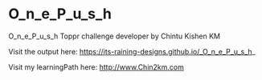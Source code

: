 # O_n_e_P_u_s_h

O_n_e_P_u_s_h Toppr challenge developer by Chintu Kishen KM


Visit the output here: https://its-raining-designs.github.io/_O_n_e_P_u_s_h_


Visit my learningPath here: http://www.Chin2km.com
